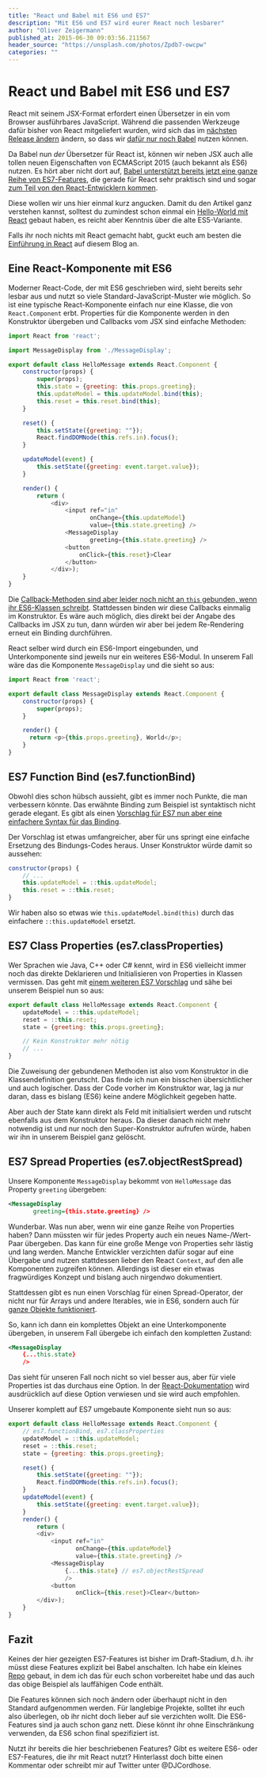 ```yaml
---
title: "React und Babel mit ES6 und ES7"
description: "Mit ES6 und ES7 wird eurer React noch lesbarer"
author: "Oliver Zeigermann"
published_at: 2015-06-30 09:03:56.211567
header_source: "https://unsplash.com/photos/Zpdb7-owcpw"
categories: ""
---
```


# React und Babel mit ES6 und ES7

React mit seinem JSX-Format erfordert einen Übersetzer in ein vom Browser ausführbares JavaScript. Während die passenden Werkzeuge dafür bisher von React mitgeliefert wurden, wird sich das im [nächsten Release ändern](http://facebook.github.io/react/blog/2015/06/12/deprecating-jstransform-and-react-tools.html) ändern, so dass wir [dafür nur noch Babel](https://babeljs.io/docs/usage/jsx/) nutzen können.

Da Babel nun _der_ Übersetzer für React ist, können wir neben JSX auch alle tollen neuen Eigenschaften von ECMAScript 2015 (auch bekannt als ES6) nutzen. Es hört aber nicht dort auf, [Babel unterstützt bereits jetzt eine ganze Reihe von ES7-Features](https://babeljs.io/docs/usage/experimental/), die gerade für React sehr praktisch sind und sogar [zum Teil von den React-Entwicklern kommen](https://github.com/sebmarkbage/ecmascript-rest-spread).

Diese wollen wir uns hier einmal kurz angucken. Damit du den Artikel ganz verstehen kannst, solltest du zumindest schon einmal ein [Hello-World mit React](https://facebook.github.io/react/docs/getting-started.html) gebaut haben, es reicht aber Kenntnis über die alte ES5-Variante.

Falls ihr noch nichts mit React gemacht habt, guckt euch am besten die [Einführung in React](http://reactjs.de/posts/einfuehrung-in-react) auf diesem Blog an.

## Eine React-Komponente mit ES6

Moderner React-Code, der mit ES6 geschrieben wird, sieht bereits sehr lesbar aus und nutzt so viele Standard-JavaScript-Muster wie möglich. So ist eine typische React-Komponente einfach nur eine Klasse, die von `React.Component` erbt. Properties für die Komponente werden in den Konstruktor übergeben und Callbacks vom JSX sind einfache Methoden:

```javascript
import React from 'react';

import MessageDisplay from './MessageDisplay';

export default class HelloMessage extends React.Component {
    constructor(props) {
        super(props);
        this.state = {greeting: this.props.greeting};
        this.updateModel = this.updateModel.bind(this);
        this.reset = this.reset.bind(this);
    }

    reset() {
        this.setState({greeting: ""});
        React.findDOMNode(this.refs.in).focus();
    }

    updateModel(event) {
        this.setState({greeting: event.target.value});
    }

    render() {
        return (
            <div>
                <input ref="in"
                       onChange={this.updateModel}
                       value={this.state.greeting} />
                <MessageDisplay
                       greeting={this.state.greeting} />
                <button
                    onClick={this.reset}>Clear
                </button>
            </div>);
    }
}
```
Die [Callback-Methoden sind aber leider noch nicht an `this` gebunden, wenn ihr ES6-Klassen schreibt](https://facebook.github.io/react/blog/2015/01/27/react-v0.13.0-beta-1.html). Stattdessen binden wir diese Callbacks einmalig im Konstruktor. Es wäre auch möglich, dies direkt bei der Angabe des Callbacks im JSX zu tun, dann würden wir aber bei jedem Re-Rendering erneut ein Binding durchführen.

React selber wird durch ein ES6-Import eingebunden, und Unterkomponente sind jeweils nur ein weiteres ES6-Modul. In unserem Fall wäre das die Komponente `MessageDisplay` und die sieht so aus:

```javascript
import React from 'react';

export default class MessageDisplay extends React.Component {
    constructor(props) {
        super(props);
    }

    render() {
      return <p>{this.props.greeting}, World</p>;
    }
}
 ```

## ES7 Function Bind (es7.functionBind)

Obwohl dies schon hübsch aussieht, gibt es immer noch Punkte, die man verbessern könnte. Das erwähnte Binding zum Beispiel ist syntaktisch nicht gerade elegant. Es gibt als einen [Vorschlag für ES7 nun aber eine einfachere Syntax für das Binding](https://github.com/zenparsing/es-function-bind).

Der Vorschlag ist etwas umfangreicher, aber für uns springt eine einfache Ersetzung des Bindungs-Codes heraus. Unser Konstruktor würde damit so aussehen:

```javascript
constructor(props) {
    // ...
    this.updateModel = ::this.updateModel;
    this.reset = ::this.reset;
}
 ```

 Wir haben also so etwas wie `this.updateModel.bind(this)` durch das einfachere  `::this.updateModel` ersetzt.

## ES7 Class Properties (es7.classProperties)

Wer Sprachen wie Java, C++ oder C# kennt, wird in ES6 vielleicht immer noch das direkte Deklarieren und Initialisieren von Properties in Klassen vermissen. Das geht mit [einem weiteren ES7 Vorschlag](https://gist.github.com/jeffmo/054df782c05639da2adb) und sähe bei unserem Beispiel nun so aus:

```javascript
export default class HelloMessage extends React.Component {
    updateModel = ::this.updateModel;
    reset = ::this.reset;
    state = {greeting: this.props.greeting};

    // Kein Konstruktor mehr nötig
    // ...
}
 ```

Die Zuweisung der gebundenen Methoden ist also vom Konstruktor in die Klassendefinition gerutscht. Das finde ich nun ein bisschen übersichtlicher und auch logischer. Dass der Code vorher im Konstruktor war, lag ja nur daran, dass es bislang (ES6) keine andere Möglichkeit gegeben hatte.

Aber auch der State kann direkt als Feld mit initialisiert werden und rutscht ebenfalls aus dem Konstruktor heraus. Da dieser danach nicht mehr notwendig ist und nur noch den Super-Konstruktor aufrufen würde, haben wir ihn in unserem Beispiel ganz gelöscht.

## ES7 Spread Properties (es7.objectRestSpread)

Unsere Komponente `MessageDisplay` bekommt von `HelloMessage` das Property `greeting` übergeben:

```xml
<MessageDisplay
       greeting={this.state.greeting} />
```

 Wunderbar. Was nun aber, wenn wir eine ganze Reihe von Properties haben? Dann müssten wir für jedes Property auch ein neues Name-/Wert-Paar übergeben. Das kann für eine große Menge von Properties sehr lästig und lang werden. Manche Entwickler verzichten dafür sogar auf eine Übergabe und nutzen stattdessen lieber den React ```Context```, auf den alle Komponenten zugreifen können. Allerdings ist dieser ein etwas fragwürdiges Konzept und bislang auch nirgendwo dokumentiert.

 Stattdessen gibt es nun einen Vorschlag für einen Spread-Operator, der nicht nur für Arrays und andere Iterables, wie in ES6, sondern auch für [ganze Objekte funktioniert](https://github.com/sebmarkbage/ecmascript-rest-spread).

 So, kann ich dann ein komplettes Objekt an eine Unterkomponente übergeben, in unserem Fall übergebe ich einfach den kompletten Zustand:

 ```xml
 <MessageDisplay
     {...this.state}
     />
 ```
Das sieht für unseren Fall noch nicht so viel besser aus, aber für viele Properties ist das durchaus eine Option. In der [React-Dokumentation](http://facebook.github.io/react/docs/jsx-spread.html) wird ausdrücklich auf diese Option verwiesen und  sie wird auch empfohlen.

Unserer komplett auf ES7 umgebaute Komponente sieht nun so aus:

```javascript
export default class HelloMessage extends React.Component {
    // es7.functionBind, es7.classProperties
    updateModel = ::this.updateModel;
    reset = ::this.reset;
    state = {greeting: this.props.greeting};

    reset() {
        this.setState({greeting: ""});
        React.findDOMNode(this.refs.in).focus();
    }
    updateModel(event) {
        this.setState({greeting: event.target.value});
    }
    render() {
        return (
        <div>
            <input ref="in"
                   onChange={this.updateModel}
                   value={this.state.greeting} />
            <MessageDisplay
                {...this.state} // es7.objectRestSpread
                />
            <button
                   onClick={this.reset}>Clear</button>
        </div>);
    }
}
```

## Fazit

Keines der hier gezeigten ES7-Features ist bisher im Draft-Stadium, d.h. ihr müsst diese Features explizit bei Babel anschalten. Ich habe ein kleines [Repo](https://github.com/DJCordhose/react-sandbox/tree/es7)  gebaut, in dem ich das für euch schon vorbereitet habe und das auch das obige Beispiel als lauffähigen Code enthält.

Die Features können sich noch ändern oder überhaupt nicht in den Standard aufgenommen werden. Für langlebige Projekte, solltet ihr euch also überlegen, ob ihr nicht doch lieber auf sie verzichten wollt. Die ES6-Features sind ja auch schon ganz nett. Diese könnt ihr ohne Einschränkung verwenden, da ES6 schon final spezifiziert ist.

Nutzt ihr bereits die hier beschriebenen Features? Gibt es weitere ES6- oder ES7-Features, die ihr mit React nutzt? Hinterlasst doch bitte einen Kommentar oder schreibt mir auf Twitter unter @DJCordhose.
